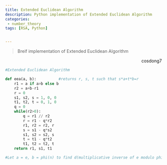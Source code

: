 ```yaml
---
title: Extended Euclidean Algorithm
description: Python implementation of Extended Euclidean Algorithm
categories:
 - number_theory
tags: [RSA, Python]


---
```




> Breif implementation of Extended Euclidean Algorithm

<div style="text-align: right"> cosdong7 </div>

```python
#Extended Euclidean Algorithm

def eea(a, b):          #returns r, s, t such that s*a+t*b=r
    r1 = a if a>b else b
    r2 = a+b-r1
    r = 0
    s1, s2, s = 1, 0, 0
    t1, t2, t = 0, 1, 0
    q = 0
    while(r2>0):
        q = r1 // r2
        r = r1 - q*r2
        r1, r2 = r2, r
        s = s1 - q*s2
        s1, s2 = s2, s
        t = t1 - q*t2
        t1, t2 = t2, t
    return r1, s1, t1

#Let a = e, b = phi(n) to find d(multiplicative inverse of e modulo phi(n))
```

